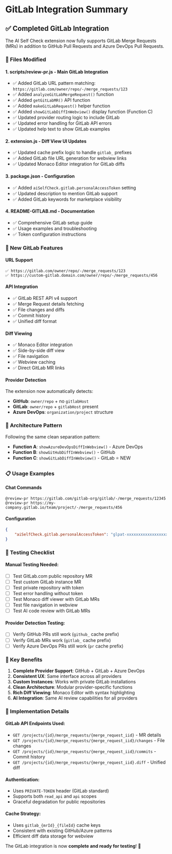 # GitLab Integration Summary

## ✅ Completed GitLab Integration

The AI Self Check extension now fully supports GitLab Merge Requests (MRs) in addition to GitHub Pull Requests and Azure DevOps Pull Requests.

### 🔧 Files Modified

#### 1. **scripts/review-pr.js** - Main GitLab Integration
- ✅ Added GitLab URL pattern matching: `https://gitlab.com/owner/repo/-/merge_requests/123`
- ✅ Added `analyzeGitLabMergeRequest()` function
- ✅ Added `getGitLabMR()` API function  
- ✅ Added `makeGitLabRequest()` helper function
- ✅ Added `showGitLabDiffInWebview()` display function (Function C)
- ✅ Updated provider routing logic to include GitLab
- ✅ Updated error handling for GitLab API errors
- ✅ Updated help text to show GitLab examples

#### 2. **extension.js** - Diff View UI Updates
- ✅ Updated cache prefix logic to handle `gitlab_` prefixes
- ✅ Added GitLab file URL generation for webview links
- ✅ Updated Monaco Editor integration for GitLab diffs

#### 3. **package.json** - Configuration
- ✅ Added `aiSelfCheck.gitlab.personalAccessToken` setting
- ✅ Updated description to mention GitLab support
- ✅ Added GitLab keywords for marketplace visibility

#### 4. **README-GITLAB.md** - Documentation
- ✅ Comprehensive GitLab setup guide
- ✅ Usage examples and troubleshooting
- ✅ Token configuration instructions

### 🚀 New GitLab Features

#### URL Support
```
✅ https://gitlab.com/owner/repo/-/merge_requests/123
✅ https://custom-gitlab.domain.com/owner/repo/-/merge_requests/456
```

#### API Integration
- ✅ GitLab REST API v4 support
- ✅ Merge Request details fetching
- ✅ File changes and diffs
- ✅ Commit history
- ✅ Unified diff format

#### Diff Viewing
- ✅ Monaco Editor integration
- ✅ Side-by-side diff view
- ✅ File navigation
- ✅ Webview caching
- ✅ Direct GitLab MR links

#### Provider Detection
The extension now automatically detects:
- **GitHub**: `owner/repo` + no `gitlabHost`
- **GitLab**: `owner/repo` + `gitlabHost` present  
- **Azure DevOps**: `organization/project` structure

### 🔄 Architecture Pattern

Following the same clean separation pattern:

- **Function A**: `showAzureDevOpsDiffInWebview()` - Azure DevOps
- **Function B**: `showGitHubDiffInWebview()` - GitHub  
- **Function C**: `showGitLabDiffInWebview()` - GitLab ⭐ NEW

### 📋 Usage Examples

#### Chat Commands
```
@review-pr https://gitlab.com/gitlab-org/gitlab/-/merge_requests/12345
@review-pr https://my-company.gitlab.io/team/project/-/merge_requests/456
```

#### Configuration
```json
{
    "aiSelfCheck.gitlab.personalAccessToken": "glpat-xxxxxxxxxxxxxxxxxxxx"
}
```

### 🧪 Testing Checklist

#### Manual Testing Needed:
- [ ] Test GitLab.com public repository MR
- [ ] Test custom GitLab instance MR  
- [ ] Test private repository with token
- [ ] Test error handling without token
- [ ] Test Monaco diff viewer with GitLab MRs
- [ ] Test file navigation in webview
- [ ] Test AI code review with GitLab MRs

#### Provider Detection Testing:
- [ ] Verify GitHub PRs still work (`github_` cache prefix)
- [ ] Verify GitLab MRs work (`gitlab_` cache prefix)  
- [ ] Verify Azure DevOps PRs still work (`pr` cache prefix)

### 🎯 Key Benefits

1. **Complete Provider Support**: GitHub + GitLab + Azure DevOps
2. **Consistent UX**: Same interface across all providers
3. **Custom Instances**: Works with private GitLab installations
4. **Clean Architecture**: Modular provider-specific functions
5. **Rich Diff Viewing**: Monaco Editor with syntax highlighting
6. **AI Integration**: Same AI review capabilities for all providers

### 🔧 Implementation Details

#### GitLab API Endpoints Used:
- `GET /projects/{id}/merge_requests/{merge_request_iid}` - MR details
- `GET /projects/{id}/merge_requests/{merge_request_iid}/changes` - File changes
- `GET /projects/{id}/merge_requests/{merge_request_iid}/commits` - Commit history  
- `GET /projects/{id}/merge_requests/{merge_request_iid}.diff` - Unified diff

#### Authentication:
- Uses `PRIVATE-TOKEN` header (GitLab standard)
- Supports both `read_api` and `api` scopes
- Graceful degradation for public repositories

#### Cache Strategy:
- Uses `gitlab_{mrId}_{fileId}` cache keys
- Consistent with existing GitHub/Azure patterns
- Efficient diff data storage for webview

The GitLab integration is now **complete and ready for testing**! 🎉